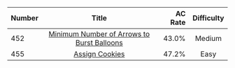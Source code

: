 | Number | Title                              | AC Rate | Difficulty |
| ------ |:----------------------------------:| -------:|:----------:|
|452|[Minimum Number of Arrows to Burst Balloons](Minimum_Number_of_Arrows_to_Burst_Balloons.swift)|43.0%|Medium|
|455|[Assign Cookies](Assign_Cookies.swift)|47.2%|Easy|
